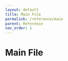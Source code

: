 ```yaml
---
layout: default
title: Main File
permalink: /reference/main
parent: Reference
nav_order: 1
---
```

# Main File